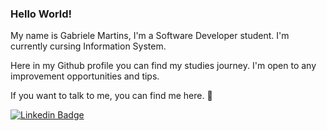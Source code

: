 ### Hello World! 

My name is Gabriele Martins, I'm a Software Developer student. I'm currently cursing Information System. 

Here in my Github profile you can find my studies journey. I'm open to any improvement opportunities and tips.   

If you want to talk to me, you can find me here. 🙂

[![Linkedin Badge](https://img.shields.io/badge/-LinkedIn-blue?style=flat-square&logo=Linkedin&logoColor=white&link=https://www.linkedin.com/in/mariagabriele-martins)](https://www.linkedin.com/in/mariagabriele-martins)
